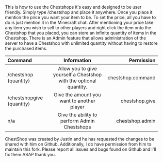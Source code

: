 This is how to use the Chestshops it's easy and designed to be user friendly. Simply type /chestshop and place it anywhere. Once you place it mention the price you want your item to be. To set the price, all you have to do is just mention it in the Minecraft chat. After mentioning your price take any item you wish to sell to other players and right click the item onto the Chestshop that you placed, you can store an infinite quantity of items in the Chestshop. There is an Admin feature that allows administration of the server to have a Chestshop with unlimited quantity without having to restore the purchased items. 

| Command | Information | Permission |
| :---         |     :---:      |          ---: |
| /chestshop (quantity)  | Allow you to give yourself a Chestshop with the optional quantity.     | chestshop.command    |
| /chestshopgive (quantity)   | Give the amount you want to another player   | chestshop.give      |
| n/a   | Give the ability to perform Admin Chestshops   | chestshop.admin


ChestShop was created by Justin and he has requested the changes to be shared with him on Github. Additionally, I do have permission from him to maintain this fork. Please report all issues and bugs found on Github and I'll fix them ASAP thank you. 
